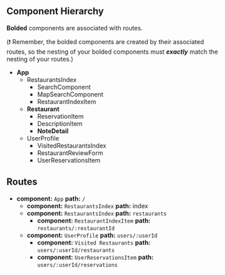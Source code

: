 ## Component Hierarchy

**Bolded** components are associated with routes.

(:exclamation: Remember, the bolded components are created by their
associated routes, so the nesting of your bolded components must
_**exactly**_ match the nesting of your routes.)

* **App**
  * RestaurantsIndex
    * SearchComponent
    * MapSearchComponent
    * RestaurantIndexItem
  * **Restaurant**
    * ReservationItem
    * DescriptionItem
    * **NoteDetail**
  * UserProfile
    * VisitedRestaurantsIndex
    * RestaurantReviewForm
    * UserReservationsItem




## Routes

* **component:** `App` **path:** `/`
  * **component:** `RestaurantsIndex` **path:** index
  * **component:** `RestaurantsIndex` **path:** `restaurants`
    * **component:** `RestaurantIndexItem` **path:** `restaurants/:restaurantId`
  * **component:** `UserProfile` **path:** `users/:userId`
    * **component:** `Visited Restaurants` **path:** `users/:userId/restaurants`
    * **component:** `UserReservationsItem` **path:** `users/:userId/reservations`
